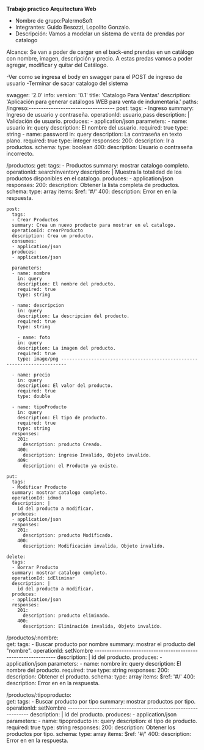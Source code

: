 **Trabajo practico Arquitectura Web**

* Nombre de grupo:PalermoSoft
* Integrantes: Guido Besozzi, Lopolito Gonzalo.
* Descripción: Vamos a modelar un sistema de venta de prendas por catalogo

Alcance: Se van a poder de cargar en el back-end prendas en un catálogo con nombre, imagen, descripción y precio.
A estas predas vamos a poder agregar, modificar y quitar del Catálogo.


-Ver como se ingresa el body en swagger para el POST de ingreso de usuario
-Terminar de sacar catalogo del sistema 


swagger: '2.0'
info:
  version: '0.1'
  title: 'Catalogo Para Ventas'
  description: 'Aplicación para generar catálogos WEB para venta de indumentaria.'
paths: 
 /ingreso:-----------------------------------
    post:
      tags:
      - Ingreso
      summary: Ingreso de usuario y contraseña.
      operationId: usuario,pass
      description: |
        Validación de usuario.
      produces:
      - application/json
      parameters:
      - name: usuario
        in: query
        description: El nombre del usuario.
        required: true
        type: string
      - name: password
        in: query
        description: La contraseña en texto plano.
        required: true
        type: integer
      responses:
        200:
          description: Ir a productos.
          schema:
            type: boolean
        400:
          description: Usuario o contraseña incorrecto.

  /productos:
    get:
      tags:
      - Productos
      summary: mostrar catalogo completo.
      operationId: searchInventory
      description: |
        Muestra la totalidad de los productos disponibles en el catalogo.
      produces:
      - application/json
      responses:
        200:
          description: Obtener la lista completa de productos.
          schema:
            type: array
            items:
              $ref: '#/'
        400:
          description: Error en en la respuesta.

    post:
      tags:
      - Crear Productos
      summary: Crea un nuevo producto para mostrar en el catalogo.
      operationId: crearProducto
      description: Crea un producto.
      consumes:
      - application/json
      produces:
      - application/json

      parameters:
      - name: nombre
        in: query
        description: El nombre del producto.
        required: true
        type: string

      - name: descripcion
        in: query
        description: La descripcion del producto.
        required: true
        type: string

        - name: foto
        in: query
        description: La imagen del producto.
        required: true
        type: image/png ------------------------------------------------------------------------

      - name: precio
        in: query
        description: El valor del producto.
        required: true
        type: double 

      - name: tipoProducto
        in: query
        description: El tipo de producto.
        required: true
        type: string
      responses:
        201:
          description: producto Creado.
        400:
          description: ingreso Invalido, Objeto invalido.
        409:
          description: el Producto ya existe.

    put:
      tags:
      - Modificar Producto
      summary: mostrar catalogo completo.
      operationId: idmod
      description: | 
        id del producto a modificar.
      produces:
      - application/json
      responses:
        201:
          description: producto Modificado.
        400:
          description: Modificación invalida, Objeto invalido.

    delete:
      tags:
      - Borrar Producto
      summary: mostrar catalogo completo.
      operationId: idEliminar
      description: | 
        id del producto a modificar.
      produces:
      - application/json
      responses:
        201:
          description: producto eliminado.
        400:
          description: Eliminación invalida, Objeto invalido.     

  /productos/:nombre:        
    get:
      tags:
      - Buscar producto por nombre
      summary: mostrar el producto del "nombre".
      operationId: setNombre --------------------------------------------------------------
      description: | 
        id del producto.
      produces:
      - application/json
            parameters:
      - name: nombre
        in: query
        description: El nombre del producto.
        required: true
        type: string
      responses:
        200:
          description: Obtener el producto.
          schema:
            type: array
            items:
              $ref: '#/'
        400:
          description: Error en en la respuesta.

  /productos/:tipoproducto:        
    get:
      tags:
      - Buscar producto por tipo
      summary: mostrar productos por tipo.
      operationId: setNombre --------------------------------------------------------------
      description: | 
        id del producto.
      produces:
      - application/json
            parameters:
      - name: tipoproducto
        in: query
        description: el tipo de producto.
        required: true
        type: string
      responses:
        200:
          description: Obtener los productos por tipo.
          schema:
            type: array
            items:
              $ref: '#/'
        400:
          description: Error en en la respuesta.